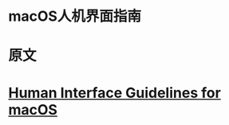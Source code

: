 # macOS人机界面指南

# 原文

# [Human Interface Guidelines for macOS](https://developer.apple.com/design/human-interface-guidelines/macos/overview/themes/)